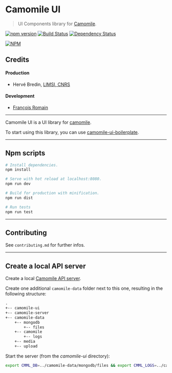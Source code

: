 # Camomile UI

> UI Components library for [Camomile](http://camomile-project.github.io/).

[![npm version][npm-img]][npm] [![Build Status][ci-img]][ci]
[![Dependency Status][dep-img]][dep]

[![NPM](https://nodei.co/npm/@camomile/camomile-ui.png)](https://nodei.co/npm/@camomile/camomile-ui/)

[ci-img]: https://travis-ci.org/francoisromain/camomile-ui.svg
[ci]: https://travis-ci.org/francoisromain/camomile-ui
[npm-img]: https://badge.fury.io/js/%40camomile%2Fcamomile-ui.svg
[npm]: https://badge.fury.io/js/@camomile/camomile-ui
[dep-img]: https://david-dm.org/francoisromain/camomile-ui.svg
[dep]: https://david-dm.org/francoisromain/camomile-ui

## Credits

#### Production

* Hervé Bredin, [LIMSI, CNRS](https://www.limsi.fr)

#### Development

* [François Romain](http://francoisromain.com)

---

Camomile UI is a UI library for [camomile](https://github.com/camomile-project).

To start using this library, you can use
[camomile-ui-boilerplate](https://github.com/francoisromain/camomile-ui-boilerplate).

---

## Npm scripts

```bash
# Install dependencies.
npm install

# Serve with hot reload at localhost:8080.
npm run dev

# Build for production with minification.
npm run dist

# Run tests
npm run test
```

---

## Contributing

See `contributing.md` for further infos.

---

## Create a local API server

Create a local
[Camomile API server](https://github.com/camomile-project/camomile-server).

Create one additional `camomile-data` folder next to this one, resulting in the
following structure:

```txt
.
+-- camomile-ui
+-- camomile-server
+-- camomile-data
    +-- mongodb
        +-- files
    +-- camomile
        +-- logs
    +-- media
    +-- upload
```

Start the server (from the _camomile-ui_ directory):

```bash
export CMML_DB=../camomile-data/mongodb/files && export CMML_LOGS=../camomile-data/camomile/logs && export CMML_MEDIA=../camomile-data/media && export CMML_UPLOAD=../camomile-data/upload && export CMML_PORT=3000 && export CMML_PASSWORD=roO7p4s5wOrD && docker-compose -f ../camomile-server/docker-compose.dev.yml up --build -d
```
